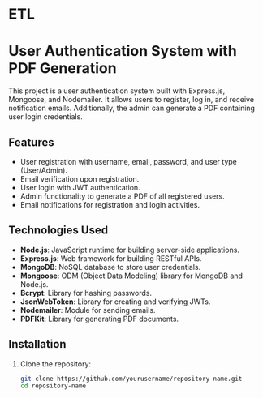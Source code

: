 # ETL
# User Authentication System with PDF Generation

This project is a user authentication system built with Express.js, Mongoose, and Nodemailer. It allows users to register, log in, and receive notification emails. Additionally, the admin can generate a PDF containing user login credentials.

## Features

- User registration with username, email, password, and user type (User/Admin).
- Email verification upon registration.
- User login with JWT authentication.
- Admin functionality to generate a PDF of all registered users.
- Email notifications for registration and login activities.

## Technologies Used

- **Node.js**: JavaScript runtime for building server-side applications.
- **Express.js**: Web framework for building RESTful APIs.
- **MongoDB**: NoSQL database to store user credentials.
- **Mongoose**: ODM (Object Data Modeling) library for MongoDB and Node.js.
- **Bcrypt**: Library for hashing passwords.
- **JsonWebToken**: Library for creating and verifying JWTs.
- **Nodemailer**: Module for sending emails.
- **PDFKit**: Library for generating PDF documents.

## Installation

1. Clone the repository:
   ```bash
   git clone https://github.com/yourusername/repository-name.git
   cd repository-name
